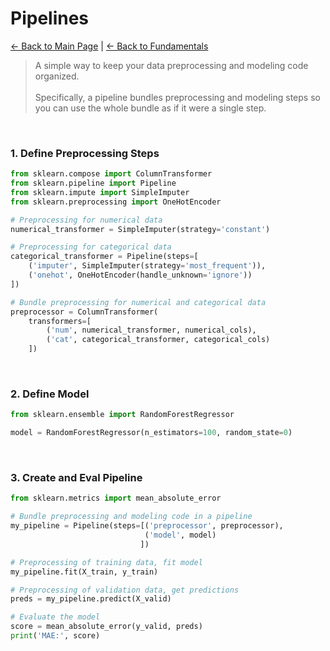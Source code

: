 # Pipelines
[← Back to Main Page](../../../README.md) | [← Back to Fundamentals](../../README.md)

>  A simple way to keep your data preprocessing and modeling code organized. <br> <br>
> Specifically, a pipeline bundles preprocessing and modeling steps so you can use the whole bundle as if it were a single step.

<br>

### 1. Define Preprocessing Steps
```python
from sklearn.compose import ColumnTransformer
from sklearn.pipeline import Pipeline
from sklearn.impute import SimpleImputer
from sklearn.preprocessing import OneHotEncoder

# Preprocessing for numerical data
numerical_transformer = SimpleImputer(strategy='constant')

# Preprocessing for categorical data
categorical_transformer = Pipeline(steps=[
    ('imputer', SimpleImputer(strategy='most_frequent')),
    ('onehot', OneHotEncoder(handle_unknown='ignore'))
])

# Bundle preprocessing for numerical and categorical data
preprocessor = ColumnTransformer(
    transformers=[
        ('num', numerical_transformer, numerical_cols),
        ('cat', categorical_transformer, categorical_cols)
    ])
```

<br>

### 2. Define Model

```python
from sklearn.ensemble import RandomForestRegressor

model = RandomForestRegressor(n_estimators=100, random_state=0)
```

<br>

### 3. Create and Eval Pipeline

```python
from sklearn.metrics import mean_absolute_error

# Bundle preprocessing and modeling code in a pipeline
my_pipeline = Pipeline(steps=[('preprocessor', preprocessor),
                              ('model', model)
                             ])

# Preprocessing of training data, fit model 
my_pipeline.fit(X_train, y_train)

# Preprocessing of validation data, get predictions
preds = my_pipeline.predict(X_valid)

# Evaluate the model
score = mean_absolute_error(y_valid, preds)
print('MAE:', score)
```
